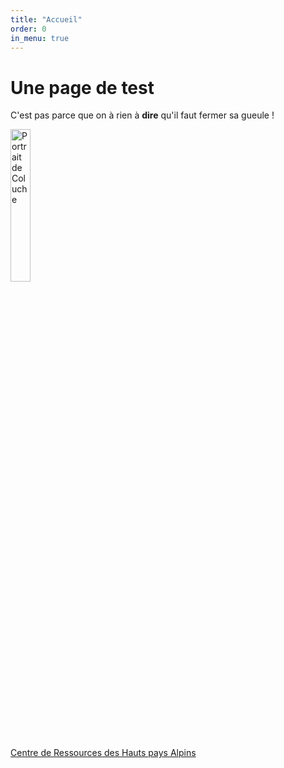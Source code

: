 ```yaml
---
title: "Accueil"
order: 0
in_menu: true
---
```

<html lang="fr">
  <head>
    <meta charset="utf-8" />
    <meta name="viewport" content="width=device-width" />
    <title>Mon site de test</title>
  </head>
  <body>
    <h1> Une page de test</h1>
<p>C'est pas parce que on à rien à  <strong>dire</strong>  qu'il faut fermer sa gueule !</p>
<p><img src="https://i.goopics.net/gz8qiz.jpg" align="center" width=25% height=25% alt="Portrait de Coluche"></a></p>
<p><a href="https://www.centre-de-ressources.fr">Centre de Ressources des Hauts pays Alpins</a></p>
  </body>
</html> 